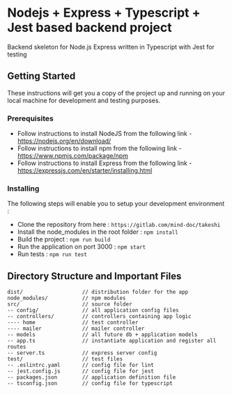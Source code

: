 # Nodejs + Express + Typescript + Jest based backend project

Backend skeleton for Node.js Express written in Typescript with Jest for testing

## Getting Started

These instructions will get you a copy of the project up and running on your local machine for development and testing purposes.

### Prerequisites

* Follow instructions to install NodeJS from the following link - https://nodejs.org/en/download/
* Follow instructions to install npm from the following link - https://www.npmjs.com/package/npm
* Follow instructions to install Express from the following link - https://expressjs.com/en/starter/installing.html

### Installing

The following steps will enable you to setup your development environment :

* Clone the repository from here : ```https://gitlab.com/mind-doc/takeshi```
* Install the node_modules in the root folder : ```npm install```
* Build the project : ```npm run build```
* Run the application on port 3000 : ```npm start```
* Run tests : ```npm run test```

## Directory Structure and Important Files

```
dist/                   // distribution folder for the app
node_modules/           // npm modules
src/                    // source folder
-- config/              // all application config files
-- controllers/         // controllers containing app logic
---- home               // test controller
---- mailer             // mailer controller 
-- models               // all future db + application models
-- app.ts               // instantiate application and register all routes
-- server.ts            // express server config
test/                   // test files
-- .eslintrc.yaml       // config file for lint
-- jest.config.js       // config file for jest
-- packages.json        // application definition file
-- tsconfig.json        // config file for typescript
```